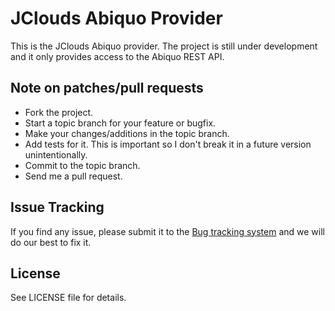 JClouds Abiquo Provider
=======================

This is the JClouds Abiquo provider. The project is still under
development and it only provides access to the Abiquo REST API.


Note on patches/pull requests
-----------------------------
 
 * Fork the project.
 * Start a topic branch for your feature or bugfix.
 * Make your changes/additions in the topic branch.
 * Add tests for it. This is important so I don't break it in a future version unintentionally.
 * Commit to the topic branch.
 * Send me a pull request.


Issue Tracking
--------------

If you find any issue, please submit it to the [Bug tracking system](https://github.com/nacx/jclouds-abiquo/issues) and we
will do our best to fix it.


License
-------

See LICENSE file for details.


